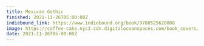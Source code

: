 ```yaml
---
title: Mexican Gothic
finished: 2021-11-26T05:00:00Z
indiebound_link: https://www.indiebound.org/book/9780525620808
image: https://coffee-cake.nyc3.cdn.digitaloceanspaces.com/book_covers/2021/mexican-gothic.jpg
date: 2021-11-26T05:00:00Z
---
```

